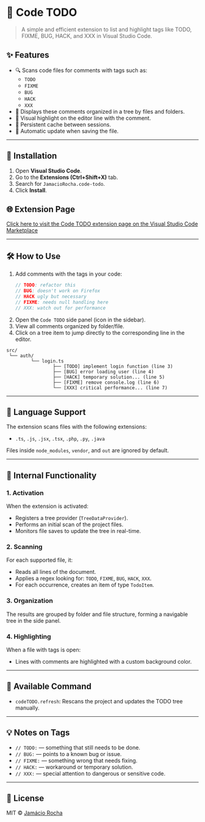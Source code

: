 # 🧭 Code TODO

> A simple and efficient extension to list and highlight tags like TODO, FIXME, BUG, HACK, and XXX in Visual Studio Code.

## ✨ Features

- 🔍 Scans code files for comments with tags such as:
  - `TODO`
  - `FIXME`
  - `BUG`
  - `HACK`
  - `XXX`
- 📁 Displays these comments organized in a tree by files and folders.
- 🎯 Visual highlight on the editor line with the comment.
- 🧠 Persistent cache between sessions.
- 🔄 Automatic update when saving the file.

---

## 🚀 Installation

1. Open **Visual Studio Code**.
2. Go to the **Extensions (Ctrl+Shift+X)** tab.
3. Search for `JamacioRocha.code-todo`.
4. Click **Install**.

## 🌐 Extension Page

[Click here to visit the Code TODO extension page on the Visual Studio Code Marketplace](https://marketplace.visualstudio.com/items?itemName=JamacioRocha.code-todo)

---

## 🛠️ How to Use

1. Add comments with the tags in your code:
   ```js
   // TODO: refactor this
   // BUG: doesn't work on Firefox
   // HACK ugly but necessary
   // FIXME: needs null handling here
   // XXX: watch out for performance
   ```
2. Open the `Code TODO` side panel (icon in the sidebar).
3. View all comments organized by folder/file.
4. Click on a tree item to jump directly to the corresponding line in the editor.

```
src/
 └── auth/
         └── login.ts
                 ├── [TODO] implement login function (line 3)
                 ├── [BUG] error loading user (line 4)
                 ├── [HACK] temporary solution... (line 5)
                 ├── [FIXME] remove console.log (line 6)
                 └── [XXX] critical performance... (line 7)
```

---

## 📂 Language Support

The extension scans files with the following extensions:

- `.ts`, `.js`, `.jsx`, `.tsx`, `.php`, `.py`, `.java`

Files inside `node_modules`, `vendor`, and `out` are ignored by default.

---

## 🧪 Internal Functionality

### 1. Activation

When the extension is activated:

- Registers a tree provider (`TreeDataProvider`).
- Performs an initial scan of the project files.
- Monitors file saves to update the tree in real-time.

### 2. Scanning

For each supported file, it:

- Reads all lines of the document.
- Applies a regex looking for: `TODO`, `FIXME`, `BUG`, `HACK`, `XXX`.
- For each occurrence, creates an item of type `TodoItem`.

### 3. Organization

The results are grouped by folder and file structure, forming a navigable tree in the side panel.

### 4. Highlighting

When a file with tags is open:

- Lines with comments are highlighted with a custom background color.

---

## 🔄 Available Command

- `codeTODO.refresh`: Rescans the project and updates the TODO tree manually.

---

## 💡 Notes on Tags

- `// TODO:` — something that still needs to be done.
- `// BUG:` — points to a known bug or issue.
- `// FIXME:` — something wrong that needs fixing.
- `// HACK:` — workaround or temporary solution.
- `// XXX:` — special attention to dangerous or sensitive code.

---

## 📝 License

MIT © [Jamácio Rocha](https://github.com/jamacio)
